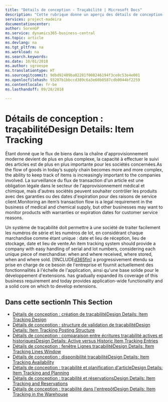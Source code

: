 ```yaml
---
title: "Détails de conception - Traçabilité | Microsoft Docs"
description: "Cette rubrique donne un aperçu des détails de conception pour la traçabilité."
services: project-madeira
documentationcenter: 
author: SorenGP
ms.service: dynamics365-business-central
ms.topic: article
ms.devlang: na
ms.tgt_pltfrm: na
ms.workload: na
ms.search.keywords: 
ms.date: 10/01/2018
ms.author: sgroespe
ms.translationtype: HT
ms.sourcegitcommit: 9dbd92409ba02281f008246194f3ce0c53e4e001
ms.openlocfilehash: 93207b1bbccd389c6a3e60b0587cdb0044bf2259
ms.contentlocale: fr-be
ms.lasthandoff: 09/28/2018

---
```

# <a name="design-details-item-tracking"></a><span data-ttu-id="f8402-103">Détails de conception : traçabilité</span><span class="sxs-lookup"><span data-stu-id="f8402-103">Design Details: Item Tracking</span></span>
<span data-ttu-id="f8402-104">Étant donné que le flux de biens dans la chaîne d'approvisionnement moderne devient de plus en plus complexe, la capacité à effectuer le suivi des articles est de plus en plus importante pour les sociétés concernées.</span><span class="sxs-lookup"><span data-stu-id="f8402-104">As the flow of goods in today’s supply chain becomes more and more complex, the ability to keep track of items is increasingly important to the companies involved.</span></span> <span data-ttu-id="f8402-105">La surveillance du flux de transaction d'un article est une obligation légale dans le secteur de l'approvisionnement médical et chimique, mais d'autres sociétés peuvent souhaiter contrôler les produits avec des garanties ou des dates d'expiration pour des raisons de service client.</span><span class="sxs-lookup"><span data-stu-id="f8402-105">Monitoring an item’s transaction flow is a legal requirement in the business of medical and chemical supply, but other businesses may want to monitor products with warranties or expiration dates for customer service reasons.</span></span>  

<span data-ttu-id="f8402-106">Un système de traçabilité doit permettre à une société de traiter facilement les numéros de série et les numéros de lot, en considérant chaque marchandise comme étant unique : date et lieu de réception, lieu de stockage, date et lieu de vente.</span><span class="sxs-lookup"><span data-stu-id="f8402-106">An item tracking system should provide a company with easy handling of serial and lot numbers, considering each unique piece of merchandise: when and where received, where stored, when and where sold.</span></span> [!INCLUDE[d365fin](includes/d365fin_md.md)] <span data-ttu-id="f8402-107">a progressivement étendu sa prise en charge de ce besoin de l'entreprise et fournit actuellement des fonctionnalités à l'échelle de l'application, ainsi qu'une base solide pour le développement d'extensions.</span><span class="sxs-lookup"><span data-stu-id="f8402-107"> has gradually expanded its coverage of this business requirement and today provides application-wide functionality and a solid core on which to develop extensions.</span></span>  

## <a name="in-this-section"></a><span data-ttu-id="f8402-108">Dans cette section</span><span class="sxs-lookup"><span data-stu-id="f8402-108">In This Section</span></span>  
* [<span data-ttu-id="f8402-109">Détails de conception : création de traçabilité</span><span class="sxs-lookup"><span data-stu-id="f8402-109">Design Details: Item Tracking Design</span></span>](design-details-item-tracking-design.md)  
* [<span data-ttu-id="f8402-110">Détails de conception : structure de validation de traçabilité</span><span class="sxs-lookup"><span data-stu-id="f8402-110">Design Details: Item Tracking Posting Structure</span></span>](design-details-item-tracking-posting-structure.md)  
* [<span data-ttu-id="f8402-111">Détails de conception : comparaison entre écritures traçabilité actives et historiques</span><span class="sxs-lookup"><span data-stu-id="f8402-111">Design Details: Active versus Historic Item Tracking Entries</span></span>](design-details-active-versus-historic-item-tracking-entries.md)  
* [<span data-ttu-id="f8402-112">Détails de conception : fenêtre Lignes traçabilité</span><span class="sxs-lookup"><span data-stu-id="f8402-112">Design Details: Item Tracking Lines Window</span></span>](design-details-item-tracking-lines-window.md)  
* [<span data-ttu-id="f8402-113">Détails de conception : disponibilité traçabilité</span><span class="sxs-lookup"><span data-stu-id="f8402-113">Design Details: Item Tracking Availability</span></span>](design-details-item-tracking-availability.md)  
* [<span data-ttu-id="f8402-114">Détails de conception : traçabilité et planification d'article</span><span class="sxs-lookup"><span data-stu-id="f8402-114">Design Details: Item Tracking and Planning</span></span>](design-details-item-tracking-and-planning.md)  
* [<span data-ttu-id="f8402-115">Détails de conception : traçabilité et réservations</span><span class="sxs-lookup"><span data-stu-id="f8402-115">Design Details: Item Tracking and Reservations</span></span>](design-details-item-tracking-and-reservations.md)  
* [<span data-ttu-id="f8402-116">Détails de conception : traçabilité dans l'entrepôt</span><span class="sxs-lookup"><span data-stu-id="f8402-116">Design Details: Item Tracking in the Warehouse</span></span>](design-details-item-tracking-in-the-warehouse.md)

